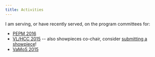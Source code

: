 ```yaml
---
title: Activities
---
```


I am serving, or have recently served, on the program committees for:

 * [PEPM 2016][PEPM16]
 * [VL/HCC 2015][VLHCC15] -- also showpieces co-chair, consider 
   [submitting a showpiece][VLShow]!
 * [VaMoS 2015][VaMoS15]

[VaMoS15]: http://vamos.sse.uni-hildesheim.de
[VLHCC15]: https://sites.google.com/site/vlhcc2015/home
[VLShow]: https://sites.google.com/site/vlhcc2015/submitting/call-for-showpieces
[PEPM16]: http://conf.researchr.org/home/pepm2016
